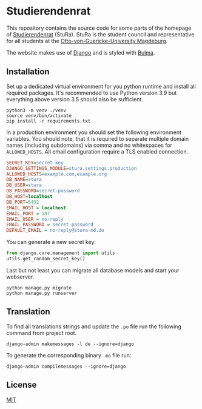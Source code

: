 # Studierendenrat

This repository contains the source code for some parts of the homepage of [Studierendenrat](https://stura-md.de) 
(StuRa). StuRa is the student council and representative for all students at the 
[Otto-von-Guericke-University Magdeburg](https://www.ovgu.de).

The website makes use of [Django](https://www.djangoproject.com/) and is styled with [Bulma](https://bulma.io/).

## Installation

Set up a dedicated virtual environment for you python runtime and install all 
required packages. It's recommended to use Python version 3.9 but everything 
above version 3.5 should also be sufficient.

```shell
python3 -m venv ./venv
source venv/bin/activate
pip install -r requirements.txt
```

In a production environment you should set the following environment variables. You 
should note, that it is required to separate multiple domain names (including 
subdomains) via comma and no whitespaces for `ALLOWED_HOSTS`. All email configuration 
require a TLS enabled connection.

```ini
SECRET_KEY=secret-key
DJANGO_SETTINGS_MODULE=stura.settings.production
ALLOWED_HOSTS=example.com,example.org
DB_NAME=stura
DB_USER=stura
DB_PASSWORD=secret-password
DB_HOST=localhost
DB_PORT=5432
EMAIL_HOST = localhost
EMAIL_PORT = 587
EMAIL_USER = no-reply
EMAIL_PASSWORD = secret-password
DEFAULT_EMAIL = no-reply@stura-md.de
```

You can generate a new secret key:

```python
from django.core.management import utils
utils.get_random_secret_key()
```

Last but not least you can migrate all database models and start your webserver.

```shell
python manage.py migrate
python manage.py runserver
```

## Translation

To find all translations strings and update the `.po` file run the following command from project root.

```shell
django-admin makemessages -l de --ignore=django
```

To generate the corresponding binary `.mo` file run:

```shell
django-admin compilemessages --ignore=django
```

## License

[MIT](https://github.com/aiventimptner/stura/blob/main/LICENSE)

